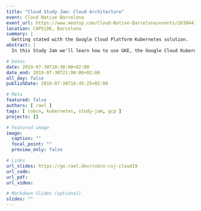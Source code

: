 ```yaml
---
title: "Cloud Study Jam: Cloud Architecture"
event: Cloud Native Barcelona
event_url: https://www.meetup.com/Cloud-Native-Barcelona/events/263044713/
location: CAPSiDE, Barcelona
summary: |
  Getting stated with the Google Cloud Platform Kubernetes solution.
abstract: |
  In this Study Jam we'll learn how to use GKE, the Google Cloud Kubernetes managed distribution.

# Dates
date: 2019-07-30T18:30:00+02:00
date_end: 2019-07-30T21:00:00+02:00
all_day: false
publishDate: 2019-07-30T16:45:25+02:00

# Meta
featured: false
authors: [ rael ]
tags: [ cnbcn, kubernetes, study-jam, gcp ]
projects: []

# Featured image
image:
  caption: ""
  focal_point: ""
  preview_only: false

# Links
url_slides: https://go.rael.dev/cnbcn-csj-cloud19
url_code:
url_pdf:
url_video:

# Markdown Slides (optional).
slides: ""
---
```


